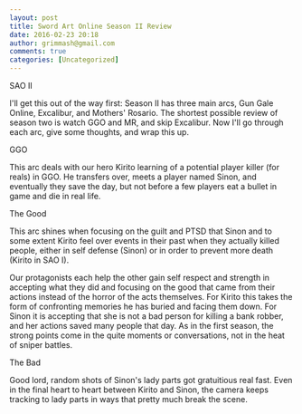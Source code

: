```yaml
---
layout: post
title: Sword Art Online Season II Review
date: 2016-02-23 20:18
author: grimmash@gmail.com
comments: true
categories: [Uncategorized]
---
```

SAO II

I'll get this out of the way first: Season II has three main arcs, Gun Gale Online, Excalibur, and Mothers' Rosario. The shortest possible review of season two is watch GGO and MR, and skip Excalibur. Now I'll go through each arc, give some thoughts, and wrap this up.

GGO

This arc deals with our hero Kirito learning of a potential player killer (for reals) in GGO. He transfers over, meets a player named Sinon, and eventually they save the day, but not before a few players eat a bullet in game and die in real life.

The Good

This arc shines when focusing on the guilt and PTSD that Sinon and to some extent Kirito feel over events in their past when they actually killed people, either in self defense (Sinon) or in order to prevent more death (Kirito in SAO I).

Our protagonists each help the other gain self respect and strength in accepting what they did and focusing on the good that came from their actions instead of the horror of the acts themselves. For Kirito this takes the form of confronting memories he has buried and facing them down. For Sinon it is accepting that she is not a bad person for killing a bank robber, and her actions saved many people that day. As in the first season, the strong points come in the quite moments or conversations, not in the heat of sniper battles.

The Bad

Good lord, random shots of Sinon's lady parts got gratuitious real fast. Even in the final heart to heart between Kirito and Sinon, the camera keeps tracking to lady parts in ways that pretty much break the scene.

